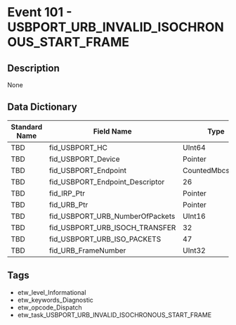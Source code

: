 # Event 101 - USBPORT_URB_INVALID_ISOCHRONOUS_START_FRAME

## Description
None

## Data Dictionary
|Standard Name|Field Name|Type|Description|Sample Value|
|---|---|---|---|---|
|TBD|fid_USBPORT_HC|UInt64|None|`None`|
|TBD|fid_USBPORT_Device|Pointer|None|`None`|
|TBD|fid_USBPORT_Endpoint|CountedMbcsString|None|`None`|
|TBD|fid_USBPORT_Endpoint_Descriptor|26|None|`None`|
|TBD|fid_IRP_Ptr|Pointer|None|`None`|
|TBD|fid_URB_Ptr|Pointer|None|`None`|
|TBD|fid_USBPORT_URB_NumberOfPackets|UInt16|None|`None`|
|TBD|fid_USBPORT_URB_ISOCH_TRANSFER|32|None|`None`|
|TBD|fid_USBPORT_URB_ISO_PACKETS|47|None|`None`|
|TBD|fid_URB_FrameNumber|UInt32|None|`None`|

## Tags
* etw_level_Informational
* etw_keywords_Diagnostic
* etw_opcode_Dispatch
* etw_task_USBPORT_URB_INVALID_ISOCHRONOUS_START_FRAME